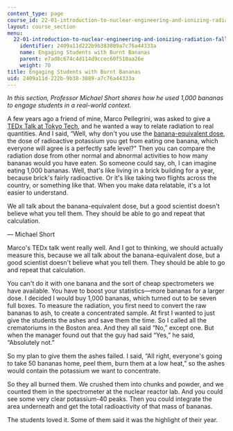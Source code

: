 ```yaml
---
content_type: page
course_id: 22-01-introduction-to-nuclear-engineering-and-ionizing-radiation-fall-2015
layout: course_section
menu:
  22-01-introduction-to-nuclear-engineering-and-ionizing-radiation-fall-2015:
    identifier: 2409a11d222b9b383089a7c76a44333a
    name: Engaging Students with Burnt Bananas
    parent: e7ad8c674c4d114d9ccec60f510aa26e
    weight: 70
title: Engaging Students with Burnt Bananas
uid: 2409a11d-222b-9b38-3089-a7c76a44333a
---
```


_In this section, Professor Michael Short shares how he used 1,000 bananas to engage students in a real-world context._

A few years ago a friend of mine, Marco Pellegrini, was asked to give a [TEDx Talk at Tokyo Tech](https://www.youtube.com/watch?v=MZZFxDZuU-s&feature=youtu.be), and he wanted a way to relate radiation to real quantities. And I said, “Well, why don't you use the [banana-equivalent dose](https://en.wikipedia.org/wiki/Banana_equivalent_dose), the dose of radioactive potassium you get from eating one banana, which everyone will agree is a perfectly safe level?" Then you can compare the radiation dose from other normal and abnormal activities to how many bananas would you have eaten. So someone could say, oh, I can imagine eating 1,000 bananas. Well, that's like living in a brick building for a year, because brick's fairly radioactive. Or it's like taking two flights across the country, or something like that. When you make data relatable, it's a lot easier to understand.

We all talk about the banana-equivalent dose, but a good scientist doesn't believe what you tell them. They should be able to go and repeat that calculation.

— Michael Short

Marco's TEDx talk went really well. And I got to thinking, we should actually measure this, because we all talk about the banana-equivalent dose, but a good scientist doesn't believe what you tell them. They should be able to go and repeat that calculation.

You can't do it with one banana and the sort of cheap spectrometers we have available. You have to boost your statistics—more bananas for a larger dose. I decided I would buy 1,000 bananas, which turned out to be seven full boxes. To measure the radiation, you first need to convert the raw bananas to ash, to create a concentrated sample. At first I wanted to just give the students the ashes and save them the time. So I called all the crematoriums in the Boston area. And they all said “No,” except one. But when the manager found out that the guy had said “Yes,” he said, “Absolutely not.”

So my plan to give them the ashes failed. I said, “All right, everyone's going to take 50 bananas home, peel them, burn them at a low heat,” so the ashes would contain the potassium we want to concentrate.

So they all burned them. We crushed them into chunks and powder, and we counted them in the spectrometer at the nuclear reactor lab. And you could see some very clear potassium-40 peaks. Then you could integrate the area underneath and get the total radioactivity of that mass of bananas.

The students loved it. Some of them said it was the highlight of their year.
